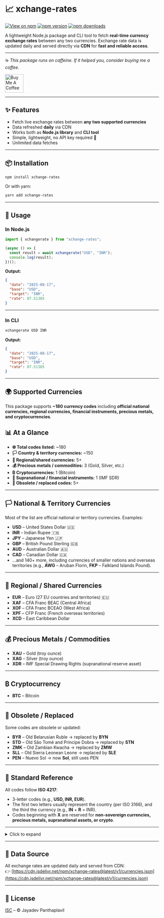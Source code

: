 # 📈 xchange-rates

[![View on npm](https://img.shields.io/badge/npm-xchange--rates-red?logo=npm)](https://www.npmjs.com/package/xchange-rates)
[![npm version](https://img.shields.io/npm/v/xchange-rates)](https://www.npmjs.com/package/xchange-rates)
[![npm downloads](https://img.shields.io/npm/dm/xchange-rates)](https://www.npmjs.com/package/xchange-rates)

A lightweight Node.js package and CLI tool to fetch **real-time currency exchange rates** between any two currencies.
Exchange rate data is updated daily and served directly via **CDN** for **fast and reliable access**.

---

☕ _This package runs on caffeine. If it helped you, consider buying me a coffee._

<a href="https://www.buymeacoffee.com/jayadevpanthaplavil" target="_blank">
  <img src="https://cdn.buymeacoffee.com/buttons/v2/default-yellow.png" alt="Buy Me A Coffee" style="height:60px;width:auto;">
</a>

---

## ✨ Features

- Fetch live exchange rates between **any two supported currencies**
- Data refreshed **daily** via CDN
- Works both as **Node.js library** and **CLI tool**
- Simple, lightweight, no API key required 🚀
- Unlimited data fetches

---

## 📦 Installation

```bash
npm install xchange-rates
```

Or with yarn:

```bash
yarn add xchange-rates
```

---

## 🚀 Usage

### In Node.js

```js
import { xchangerate } from "xchange-rates";

(async () => {
  const result = await xchangerate("USD", "INR");
  console.log(result);
})();
```

**Output:**

```json
{
  "date": "2025-08-17",
  "base": "USD",
  "target": "INR",
  "rate": 87.51385
}
```

---

### In CLI

```bash
xchangerate USD INR
```

**Output:**

```json
{
  "date": "2025-08-17",
  "base": "USD",
  "target": "INR",
  "rate": 87.51385
}
```

---

## 🌍 Supported Currencies

This package supports **~180 currency codes** including **official national currencies, regional currencies, financial instruments, precious metals, and cryptocurrencies**.

## 📊 At a Glance

- **🌐 Total codes listed:** ~180
- **🏳️ Country & territory currencies:** ~150
- **🤝 Regional/shared currencies:** 5+
- **💰 Precious metals / commodities:** 3 (Gold, Silver, etc.)
- **₿ Cryptocurrencies:** 1 (Bitcoin)
- **🏦 Supranational / financial instruments:** 1 (IMF SDR)
- **📜 Obsolete / replaced codes:** 5+

---

## 🏳️ National & Territory Currencies

Most of the list are official national or territory currencies. Examples:

- **USD** – United States Dollar 🇺🇸
- **INR** – Indian Rupee 🇮🇳
- **JPY** – Japanese Yen 🇯🇵
- **GBP** – British Pound Sterling 🇬🇧
- **AUD** – Australian Dollar 🇦🇺
- **CAD** – Canadian Dollar 🇨🇦
- …and 140+ more, including currencies of smaller nations and overseas territories (e.g., **AWG** – Aruban Florin, **FKP** – Falkland Islands Pound).

---

## 🤝 Regional / Shared Currencies

- **EUR** – Euro (27 EU countries and territories) 🇪🇺
- **XAF** – CFA Franc BEAC (Central Africa)
- **XOF** – CFA Franc BCEAO (West Africa)
- **XPF** – CFP Franc (French overseas territories)
- **XCD** – East Caribbean Dollar

---

## 💰 Precious Metals / Commodities

- **XAU** – Gold (troy ounce)
- **XAG** – Silver (troy ounce)
- **XDR** – IMF Special Drawing Rights (supranational reserve asset)

---

## ₿ Cryptocurrency

- **BTC** – Bitcoin

---

## 📜 Obsolete / Replaced

Some codes are obsolete or updated:

- **BYR** – Old Belarusian Ruble → replaced by **BYN**
- **STD** – Old São Tomé and Príncipe Dobra → replaced by **STN**
- **ZMK** – Old Zambian Kwacha → replaced by **ZMW**
- **SLL** – Old Sierra Leonean Leone → replaced by **SLE**
- **PEN** – Nuevo Sol → now **Sol**, still uses PEN

---

## 📖 Standard Reference

All codes follow **ISO 4217**:

- 3-letter codes (e.g., **USD, INR, EUR**).
- The first two letters usually represent the country (per ISO 3166), and the third the currency (e.g., **IN** + **R** = INR).
- Codes beginning with **X** are reserved for **non-sovereign currencies, precious metals, supranational assets, or crypto**.

---

<details>
<summary>Click to expand</summary>

**AED** – United Arab Emirates Dirham  
**AFN** – Afghan Afghani  
**ALL** – Albanian Lek  
**AMD** – Armenian Dram  
**ANG** – Netherlands Antillean Guilder  
**AOA** – Angolan Kwanza  
**ARS** – Argentine Peso  
**AUD** – Australian Dollar  
**AWG** – Aruban Florin  
**AZN** – Azerbaijani Manat  
**BAM** – Bosnia-Herzegovina Convertible Mark  
**BBD** – Barbadian Dollar  
**BDT** – Bangladeshi Taka  
**BGN** – Bulgarian Lev  
**BHD** – Bahraini Dinar  
**BIF** – Burundian Franc  
**BMD** – Bermudan Dollar  
**BND** – Brunei Dollar  
**BOB** – Bolivian Boliviano  
**BRL** – Brazilian Real  
**BSD** – Bahamian Dollar  
**BTC** – Bitcoin  
**BTN** – Bhutanese Ngultrum  
**BWP** – Botswanan Pula  
**BYN** – New Belarusian Ruble  
**BYR** – Belarusian Ruble  
**BZD** – Belize Dollar  
**CAD** – Canadian Dollar  
**CDF** – Congolese Franc  
**CHF** – Swiss Franc  
**CLF** – Chilean Unit of Account (UF)  
**CLP** – Chilean Peso  
**CNY** – Chinese Yuan  
**CNH** – Chinese Yuan Offshore  
**COP** – Colombian Peso  
**CRC** – Costa Rican Colón  
**CUC** – Cuban Convertible Peso  
**CUP** – Cuban Peso  
**CVE** – Cape Verdean Escudo  
**CZK** – Czech Republic Koruna  
**DJF** – Djiboutian Franc  
**DKK** – Danish Krone  
**DOP** – Dominican Peso  
**DZD** – Algerian Dinar  
**EGP** – Egyptian Pound  
**ERN** – Eritrean Nakfa  
**ETB** – Ethiopian Birr  
**EUR** – Euro  
**FJD** – Fijian Dollar  
**FKP** – Falkland Islands Pound  
**GBP** – British Pound Sterling  
**GEL** – Georgian Lari  
**GGP** – Guernsey Pound  
**GHS** – Ghanaian Cedi  
**GIP** – Gibraltar Pound  
**GMD** – Gambian Dalasi  
**GNF** – Guinean Franc  
**GTQ** – Guatemalan Quetzal  
**GYD** – Guyanese Dollar  
**HKD** – Hong Kong Dollar  
**HNL** – Honduran Lempira  
**HRK** – Croatian Kuna  
**HTG** – Haitian Gourde  
**HUF** – Hungarian Forint  
**IDR** – Indonesian Rupiah  
**ILS** – Israeli New Sheqel  
**IMP** – Manx Pound  
**INR** – Indian Rupee  
**IQD** – Iraqi Dinar  
**IRR** – Iranian Rial  
**ISK** – Icelandic Króna  
**JEP** – Jersey Pound  
**JMD** – Jamaican Dollar  
**JOD** – Jordanian Dinar  
**JPY** – Japanese Yen  
**KES** – Kenyan Shilling  
**KGS** – Kyrgystani Som  
**KHR** – Cambodian Riel  
**KMF** – Comorian Franc  
**KPW** – North Korean Won  
**KRW** – South Korean Won  
**KWD** – Kuwaiti Dinar  
**KYD** – Cayman Islands Dollar  
**KZT** – Kazakhstani Tenge  
**LAK** – Laotian Kip  
**LBP** – Lebanese Pound  
**LKR** – Sri Lankan Rupee  
**LRD** – Liberian Dollar  
**LSL** – Lesotho Loti  
**LYD** – Libyan Dinar  
**MAD** – Moroccan Dirham  
**MDL** – Moldovan Leu  
**MGA** – Malagasy Ariary  
**MKD** – Macedonian Denar  
**MMK** – Myanma Kyat  
**MNT** – Mongolian Tugrik  
**MOP** – Macanese Pataca  
**MRU** – Mauritanian Ouguiya  
**MUR** – Mauritian Rupee  
**MVR** – Maldivian Rufiyaa  
**MWK** – Malawian Kwacha  
**MXN** – Mexican Peso  
**MYR** – Malaysian Ringgit  
**MZN** – Mozambican Metical  
**NAD** – Namibian Dollar  
**NGN** – Nigerian Naira  
**NIO** – Nicaraguan Córdoba  
**NOK** – Norwegian Krone  
**NPR** – Nepalese Rupee  
**NZD** – New Zealand Dollar  
**OMR** – Omani Rial  
**PAB** – Panamanian Balboa  
**PEN** – Peruvian Nuevo Sol  
**PGK** – Papua New Guinean Kina  
**PHP** – Philippine Peso  
**PKR** – Pakistani Rupee  
**PLN** – Polish Zloty  
**PYG** – Paraguayan Guarani  
**QAR** – Qatari Rial  
**RON** – Romanian Leu  
**RSD** – Serbian Dinar  
**RUB** – Russian Ruble  
**RWF** – Rwandan Franc  
**SAR** – Saudi Riyal  
**SBD** – Solomon Islands Dollar  
**SCR** – Seychellois Rupee  
**SDG** – South Sudanese Pound  
**SEK** – Swedish Krona  
**SGD** – Singapore Dollar  
**SHP** – Saint Helena Pound  
**SLE / SLL** – Sierra Leonean Leone  
**SOS** – Somali Shilling  
**SRD** – Surinamese Dollar  
**STD / STN** – São Tomé and Príncipe Dobra  
**SVC** – Salvadoran Colón  
**SYP** – Syrian Pound  
**SZL** – Swazi Lilangeni  
**THB** – Thai Baht  
**TJS** – Tajikistani Somoni  
**TMT** – Turkmenistani Manat  
**TND** – Tunisian Dinar  
**TOP** – Tongan Paʻanga  
**TRY** – Turkish Lira  
**TTD** – Trinidad and Tobago Dollar  
**TWD** – New Taiwan Dollar  
**TZS** – Tanzanian Shilling  
**UAH** – Ukrainian Hryvnia  
**UGX** – Ugandan Shilling  
**USD** – United States Dollar  
**UYU** – Uruguayan Peso  
**UZS** – Uzbekistan Som  
**VES** – Sovereign Bolivar  
**VND** – Vietnamese Dong  
**VUV** – Vanuatu Vatu  
**WST** – Samoan Tala  
**XAF** – CFA Franc BEAC  
**XAG** – Silver (troy ounce)  
**XAU** – Gold (troy ounce)  
**XCD** – East Caribbean Dollar  
**XCG** – Caribbean Guilder  
**XDR** – Special Drawing Rights  
**XOF** – CFA Franc BCEAO  
**XPF** – CFP Franc  
**YER** – Yemeni Rial  
**ZAR** – South African Rand  
**ZMK / ZMW** – Zambian Kwacha  
**ZWL** – Zimbabwean Dollar

</details>

---

## 🔗 Data Source

All exchange rates are updated daily and served from CDN:  
👉 [https://cdn.jsdelivr.net/npm/xchange-rates@latest/v1/currencies.json](https://cdn.jsdelivr.net/npm/xchange-rates@latest/v1/currencies.json)

---

## 📜 License

[ISC](./LICENSE) – © Jayadev Panthaplavil
